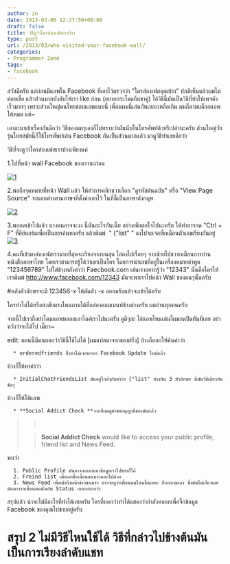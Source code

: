 ```yaml
---
author: in
date: 2013-03-06 12:27:50+00:00
draft: false
title: วิธีดูว่าใครส่องเฟสเราบ้าง
type: post
url: /2013/03/who-visited-your-facebook-wall/
categories:
- Programmer Zone
tags:
- facebook
---
```


สวัสดีครับ แต่ก่อนมีแอพใน Facebook ที่เอาไว้ตรวจว่า "ใครส่องเฟสคุณบ้าง" ปกติเห็นแล้วผมไม่ค่อยเชื่อ แล้วส่วนมากบังคับให้เรา like ก่อน (อยากกระโดดถีบขาคู่) ไอ้วิธีนี้มันเป็นวิธีที่ทำให้เพจดังเร็วมากๆ เพราะส่วนใหญ่คนไทยชอบแอพแบบนี้ เพื่อนผมนี่เล่นกันเยอะเหลือเกิน ผมก็ตามบล็อกแอพให้หมด แฮ่~

เอาละมาเข้าเรื่องกันดีกว่า วิธีของผมๆเองก็ไม่ทราบว่ามันนับในโทรศัพท์ด้วยรึเปล่านะครับ ส่วนใหญ่วัยรุ่นไทยสมัยนี้ก็ใช้โทรศัพท์เล่น Facebook กันเป็นส่วนมากแล้ว มาดูวิธีทำเลยดีกว่า

วิธีที่จะดูว่าใครส่องเฟสเราบ้างเพียงแค่

<!-- more -->

1.ไปที่หน้า wall Facebook ของเราซะก่อน

[![1](https://www.cyruszhang.com/wp-content/uploads/2013/03/1.png)
](https://www.cyruszhang.com/wp-content/uploads/2013/03/1.png)



2.พอถึงจุดหมายที่หน้า Wall แล้ว ให้ทำการคลิกขวาเลือก "ดูรหัสต้นฉบับ" หรือ "View Page Source" จะแตกต่างตามภาษาที่ตั้งค่าเอาไว้ ในที่นี้เป็นภาษาอังกฤษ

[![2](https://www.cyruszhang.com/wp-content/uploads/2013/03/2.png)
](https://www.cyruszhang.com/wp-content/uploads/2013/03/2.png)



3.พอกดเข้าไปแล้ว บางคนอาจจะงง นี้มันอะไรกันเนี้ย อย่างเพิ่งตกใจไปนะครับ ให้ทำการกด "Ctrl + F" ที่คีย์บอร์ดเพื่อเป็นการค้นหาครับ แล้วพิมพ์  " {"list" " ลงไปจะเจอที่เหมือนตัวเลขเรียงกันอยู่[![3](https://www.cyruszhang.com/wp-content/uploads/2013/03/3-1024x185.png)
](https://www.cyruszhang.com/wp-content/uploads/2013/03/3.png)

4.คนที่เข้ามาส่องเฟสเรามากที่สุดจะเรียงจากบนสุด ไล่ลงไปเรื่อยๆ จากซ้ายไปขวาเหมือนการอ่านหนังสือภาษาไทย โดยเราสามารถรู้ได้ว่าเขาเป็นใคร โดยการนำเลขที่อยู่ในเครื่องหมายคำพูด "123456789" ไปใส่ข้างหลังคำว่า Faecbook.com เช่นเราอยากรู้ว่า "12343" นั้นคือใครให้เราพิมพ์ http://www.facebook.com/12343 มันจะพาเราไปหน้า Wall ของคนๆนั้นครับ

#หลังตัวอักษรจะมี 123456-x ให้ตัดตัว -x ออกครับแล้วจะเข้าได้ครับ

ใครทำไม่ได้หรือสงสัยตรงไหนถามได้ที่กล่องคอมเมนท์ข้างล่างครับ ผมอ่านทุกคนครับ

จากนี้ไปเราก็อย่าโดนแอพหลอกเอาไลค์เราไปนะครับ ดูดีๆละ ไอ้แอพไหนเล่นงี้ผมกดปิดทันทีเลย อย่าหวังว่าจะได้ไป เมี้ยว~



edit: ตอนนี้มีคนบอกว่าวิธีนี้ใช้ไม่ได้ [ผมแปลมาจากของฝรั่ง] บ้างก็บอกให้ค้นคำว่า



	  * orderedfriends ซึ่งหาไม่เจอหรอก Facebook Update ใหม่แล้ว

บ้างก็ให้หาคำว่า



	  * InitialChatFriendsList มันอยู่ใกล้ๆกับคำว่า {"list" ห่างกัน 3 ตัวอักษร นี่มันวิธีเดียวกันชัดๆ

บ้างก็ให้ใช้แอพ 



	  * **Social Addict Check **จากที่ผมดูคำขออนุญาติของมันแล้ว



<blockquote>

> 
>  
> 
> 

> 
> **Social Addict Check** would like to access your public profile, friend list and News Feed.
> 
> </blockquote>


พบว่า



	  1. Public Profile มันอาจจะแอบเอาข้อมูลเราไปขายก็ได้
	  2. Freind list เพื่อเอาชื่อเพื่อนของเราออกไปด้วย
	  3. News Feed เพื่อเข้าถึงหน้าข่าวของเรา อาจจะดูว่าเพื่อนคนไหนขึ้นเยอะ ก็จะเอามาลง ซึ่งมันไม่เกี่ยวเลย มันมาจากเพื่อนคนนั้นอัพ Status เยอะมากกว่า



สรุปแล้ว น่าจะไม่มีอะไรที่ทำได้เลยครับ ใครที่บอกว่าทำได้แสดงว่ากำลังหลอกเพื่อจิ๊กข้อมูล Facebook ของคุณไปขายอยู่ครับ




# สรุป 2 ไม่มีวิธีไหนใช้ได้ วิธีที่กล่าวไปข้างต้นมันเป็นการเรียงลำดับแชท 




 


